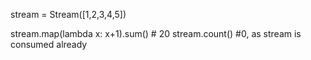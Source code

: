 stream = Stream([1,2,3,4,5])

stream.map(lambda x: x+1).sum() # 20
stream.count() #0, as stream is consumed already


